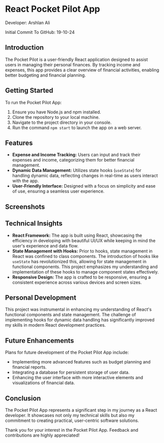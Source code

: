 # React Pocket Pilot App

Developer: Arshlan Ali

Initial Commit To GitHub: 19-10-24

## Introduction

The Pocket Pilot is a user-friendly React application designed to assist users in managing their personal finances. By tracking income and expenses, this app provides a clear overview of financial activities, enabling better budgeting and financial planning.

## Getting Started

To run the Pocket Pilot App:
1. Ensure you have Node.js and npm installed.
2. Clone the repository to your local machine.
3. Navigate to the project directory in your console.
4. Run the command `npm start` to launch the app on a web server.


## Features

- **Expense and Income Tracking:** Users can input and track their expenses and income, categorizing them for better financial management.
- **Dynamic Data Management:** Utilizes state hooks (`useState`) for handling dynamic data, reflecting changes in real-time as users interact with the app.
- **User-Friendly Interface:** Designed with a focus on simplicity and ease of use, ensuring a seamless user experience.


## Screenshots 



## Technical Insights

- **React Framework:** The app is built using React, showcasing the efficiency in developing with beautiful UI/UX while keeping in mind the user's experience and data flow.
- **State Management with Hooks:** Prior to hooks, state management in React was confined to class components. The introduction of hooks like `useState` has revolutionized this, allowing for state management in functional components. This project emphasizes my understanding and implementation of these hooks to manage component states effectively.
- **Responsive Design:** The app is crafted to be responsive, ensuring a consistent experience across various devices and screen sizes.

## Personal Development

This project was instrumental in enhancing my understanding of React's functional components and state management. The challenge of implementing hooks for dynamic data handling has significantly improved my skills in modern React development practices.

## Future Enhancements

Plans for future development of the Pocket Pilot App include:

- Implementing more advanced features such as budget planning and financial reports.
- Integrating a database for persistent storage of user data.
- Enhancing the user interface with more interactive elements and visualizations of financial data.

## Conclusion

The Pocket Pilot App represents a significant step in my journey as a React developer. It showcases not only my technical skills but also my commitment to creating practical, user-centric software solutions.

Thank you for your interest in the Pocket Pilot App. Feedback and contributions are highly appreciated!









